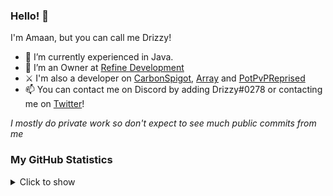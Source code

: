 ### Hello! 👋

I'm Amaan, but you can call me Drizzy!

- 🌱 I’m currently experienced in Java.
- 🔭 I’m an Owner at [Refine Development](https://github.com/RefineDevelopment)
- ⚔  I'm also a developer on [CarbonSpigot](https://polymart.org/resource/1-8-carbonspigot.1341), [Array](https://github.com/RefineDevelopment/Array) and [PotPvPReprised](hhtps://github.com/DevDrizzy/PotPvPReprised)
- 📫 You can contact me on Discord by adding Drizzy#0278 or contacting me on [Twitter](https://twitter.com/DevDrizzy)!

*I mostly do private work so don't expect to see much public commits from me*

### My GitHub Statistics
<details>
   <summary>Click to show</summary>
   <img align="Left" alt="Drizzy's Github Stats" src="https://github-readme-stats.vercel.app/api?username=DevDrizzy&include_all_commits=true&count_private=true&show_icons=true&hide_border=true&theme=dark" />
   <img style="float: right;" alt="Most Used Languages" src="https://github-readme-stats.vercel.app/api/top-langs/?username=DevDrizzy&langs_count=10&layout=compact&hide_border=true&theme=dark"/>
</details>
